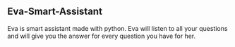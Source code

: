 ## Eva-Smart-Assistant
Eva is smart assistant made with python. Eva will listen to all your questions and will give you the answer for every question you have for her.

